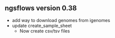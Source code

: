## ngsflows version 0.38
- add way to download genomes from igenomes
- update create_sample_sheet
	- Now create csv/tsv files
